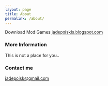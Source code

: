 ```yaml
---
layout: page
title: About
permalink: /about/
---
```


Download Mod Games [jadepoiskls.blogspot.com](https://jadepoiskls.blogspot.com)

### More Information

This is not a place for you.. 

### Contact me

[jadepoisk@gmail.com](mailto:jadepoisk@gmail.com)
